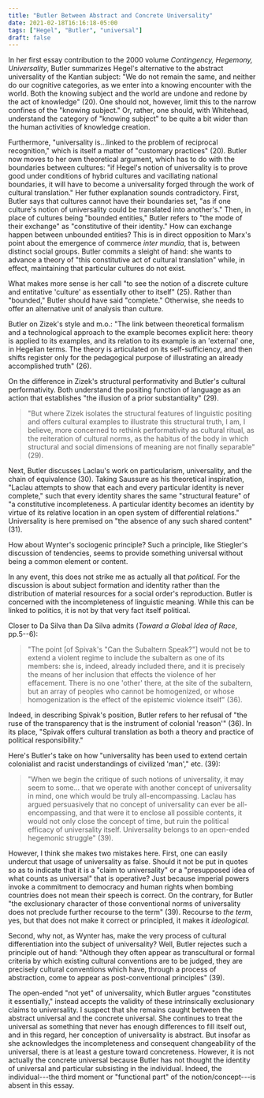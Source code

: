 ```yaml
---
title: "Butler Between Abstract and Concrete Universality"
date: 2021-02-18T16:16:18-05:00
tags: ["Hegel", "Butler", "universal"]
draft: false
---
```


In her first essay contribution to the 2000 volume *Contingency, Hegemony, Universality*, Butler summarizes Hegel's alternative to the abstract universality of the Kantian subject:
"We do not remain the same, and neither do our cognitive categories, as we enter into a knowing encounter with the world.
Both the knowing subject and the world are undone and redone by the act of knowledge" (20).
One should not, however, limit this to the narrow confines of the "knowing subject."
Or, rather, one should, with Whitehead, understand the category of "knowing subject" to be quite a bit wider than the human activities of knowledge creation.

Furthermore, "universality is...linked to the problem of reciprocal recognition," which is itself a matter of "customary practices" (20).
Butler now moves to her own theoretical argument, which has to do with the boundaries between cultures:
"if Hegel's notion of universality is to prove good under conditions of hybrid cultures and vacillating national boundaries, 
it will have to become a universality forged through the work of cultural translation."
Her futher explanation sounds contradictory.
First, Butler says that cultures cannot have their boundaries set, "as if one culture's notion of universality could be translated into another's."
Then, in place of cultures being "bounded entities," Butler refers to "the mode of their exchange" as "constitutive of their identity."
How can exchange happen between unbounded entities? 
This is in direct opposition to Marx's point about the emergence of commerce *inter mundia*, that is, between distinct social groups.
Butler commits a sleight of hand: she wants to advance a theory of "this constitutive act of cultural translation" while, in effect, maintaining that particular cultures do not exist.

What makes more sense is her call "to see the notion of a discrete culture and entitative 'culture' as essentially other to itself" (25).
Rather than "bounded," Butler should have said "complete."
Otherwise, she needs to offer an alternative unit of analysis than culture.

Butler on Zizek's style and m.o.:
"The link between theoretical formalism and a technological approach to the example becomes explicit here: 
theory is applied to its examples, and its relation to its example is an 'external' one, in Hegelian terms. 
The theory is articulated on its self-sufficiency, and then shifts register only for the pedagogical purpose of illustrating an already accomplished truth" (26).

On the difference in Zizek's structural performativity and Butler's cultural performativity.
Both understand the positing function of language as an action that establishes "the illusion of a prior substantiality" (29).

> "But where Zizek isolates the structural features of linguistic positing and offers cultural
examples to illustrate this structural truth, 
I am, I believe, more concerned to rethink performativity as cultural ritual, as the reiteration of cultural norms, as the habitus of the body in which structural and social dimensions of meaning are not finally separable" (29).

Next, Butler discusses Laclau's work on particularism, universality, and the chain of equivalence (30).
Taking Saussure as his theoretical inspiration, "Laclau attempts to show that each and every particular identity is never complete," such that every identity shares the same "structural feature" of "a constitutive incompleteness.
A particular identity becomes an identity by virtue of its relative location in an open system of differential relations."
Universality is here premised on "the absence of any such shared content" (31).

How about Wynter's sociogenic principle?
Such a principle, like Stiegler's discussion of tendencies, seems to provide something universal without being a common element or content.

In any event, this does not strike me as actually all that *political*.
For the discussion is about subject formation and identity rather than the distribution of material resources for a social order's reproduction.
Butler is concerned with the incompleteness of linguistic meaning.
While this can be linked to politics, it is not by that very fact itself political.

Closer to Da Silva than Da Silva admits (*Toward a Global Idea of Race*, pp.5--6):

> "The point [of Spivak's "Can the Subaltern Speak?"] would
not be to extend a violent regime to include the subaltern as one of its
members: she is, indeed, already included there, and it is precisely the
means of her inclusion that effects the violence of her effacement. 
There is no one 'other' there, at the site of the subaltern, but an array of 
peoples who cannot be homogenized, or whose homogenization is the effect
of the epistemic violence itself" (36).

Indeed, in describing Spivak's position, Butler refers to her refusal of "the ruse of the transparency that is the instrument of colonial 'reason'" (36).
In its place, "Spivak offers cultural translation as both a theory and practice of political responsibility."

Here's Butler's take on how "universality has been used to extend certain colonialist and racist understandings of civilized 'man'," etc. (39):

> "When we begin the critique of such notions of universality, 
it may seem to some... that we operate with another concept of universality in
mind, one which would be truly all-encompassing. 
Laclau has argued persuasively that no concept of universality can ever be all-encompassing, 
and that were it to enclose all possible contents, it would not only
close the concept of time, but ruin the political efficacy of universality itself. 
Universality belongs to an open-ended hegemonic struggle" (39).

However, I think she makes two mistakes here.
First, one can easily undercut that usage of universality as false.
Should it not be put in quotes so as to indicate that it is a "claim to universality" or a "presupposed idea of what counts as universal" that is operative? 
Just because imperial powers invoke a commitment to democracy and human rights when bombing countries does not mean their speech is correct.
On the contrary, for Butler "the exclusionary character of those conventional norms of universality does not preclude further recourse to the term" (39).
Recourse to *the term*, yes, but that does not make it correct or principled, it makes it *ideological*.

Second, why not, as Wynter has, make the very process of cultural differentiation into the subject of universality?
Well, Butler rejectes such a principle out of hand:
"Although they often appear as transcultural or formal
criteria by which existing cultural conventions are to be judged, they are
precisely cultural conventions which have, through a process of abstraction, 
come to appear as post-conventional principles" (39).

The open-ended "not yet" of universality, which Butler argues "constitutes it essentially," instead accepts the validity of these intrinsically exclusionary claims to universality.
I suspect that she remains caught between the abstract universal and the concrete universal.
She continues to treat the universal as something that never has enough differences to fill itself out, and in this regard, her conception of universality is abstract.
But insofar as she acknowledges the incompleteness and consequent changeability of the universal, there is at least a gesture toward concreteness.
However, it is not actually the concrete universal because Butler has not thought the identity of universal and particular subsisting in the individual.
Indeed, the individual---the third moment or "functional part" of the notion/concept---is absent in this essay.
